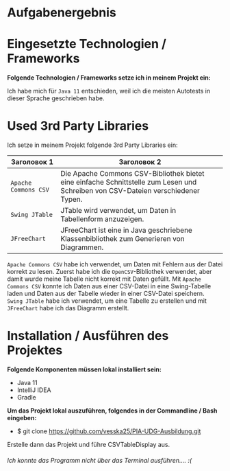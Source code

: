 # Aufgabenergebnis

# Eingesetzte Technologien / Frameworks
**Folgende Technologien / Frameworks setze ich in meinem Projekt ein:**

Ich habe mich für `Java 11` entschieden, weil ich die meisten Autotests in dieser Sprache geschrieben habe. 

# Used 3rd Party Libraries

Ich setze in meinem Projekt folgende 3rd Party Libraries ein:

| Заголовок 1          | Заголовок 2                                                                                                                       |
|----------------------|-----------------------------------------------------------------------------------------------------------------------------------|
| `Apache Commons CSV` | Die Apache Commons CSV-Bibliothek bietet eine einfache Schnittstelle zum Lesen und Schreiben von CSV-Dateien verschiedener Typen. |
| `Swing JTable`       | JTable wird verwendet, um Daten in Tabellenform anzuzeigen.                                                                       |
| `JFreeChart`         | JFreeChart ist eine in Java geschriebene Klassenbibliothek zum Generieren von Diagrammen.                                         |


`Apache Commons CSV` habe ich verwendet, um Daten mit Fehlern aus der Datei korrekt zu lesen.
Zuerst habe ich die `OpenCSV`-Bibliothek verwendet, aber damit wurde meine Tabelle nicht korrekt mit Daten gefüllt.
Mit `Apache Commons CSV` konnte ich Daten aus einer CSV-Datei in eine Swing-Tabelle laden und Daten aus der Tabelle wieder in einer CSV-Datei speichern.\
`Swing JTable` habe ich verwendet, um eine Tabelle zu erstellen und mit `JFreeChart` habe ich das Diagramm erstellt.


# Installation / Ausführen des Projektes

**Folgende Komponenten müssen lokal installiert sein:**

- Java 11
- IntelliJ IDEA
- Gradle

**Um das Projekt lokal auszuführen, folgendes in der Commandline / Bash eingeben:**

- $ git clone https://github.com/vesska25/PIA-UDG-Ausbildung.git

Erstelle dann das Projekt und führe CSVTableDisplay aus.

###### Ich konnte das Programm nicht über das Terminal ausführen.... :(
